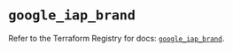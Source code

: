 # `google_iap_brand`

Refer to the Terraform Registry for docs: [`google_iap_brand`](https://registry.terraform.io/providers/hashicorp/google/6.29.0/docs/resources/iap_brand).
